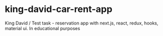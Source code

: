 # king-david-car-rent-app
King David / Test task - reservation app with next.js, react, redux, hooks, material ui. In educational purposes
